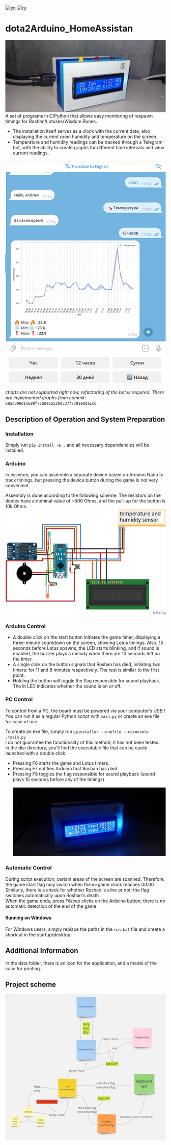
[![en](https://img.shields.io/badge/lang-en-red.svg)](README.md)
[![ru](https://img.shields.io/badge/lang-ru-blue.svg)](README.ru.md)

# dota2Arduino_HomeAssistan
![alt text](data/my.jpg)\
A set of programs in C/Python that allows easy monitoring of respawn timings for Roshan/Lotuses/Wisdom Runes.
+ The installation itself serves as a clock with the current date, also displaying the current room humidity and temperature on the screen.
+ Temperature and humidity readings can be tracked through a Telegram bot, with the ability to create graphs for different time intervals and view current readings.
  
![alt text](data/tg_example.png)

*charts are not supported right now, refactoring of the bot is required. There are implemented graphs from commit:* `68ac399d1c689f7ca0e62529d537f7c81e8da1c6`

## Description of Operation and System Preparation

### Installation
Simply run `pip install -e .` and all necessary dependencies will be installed.
### Arduino
In essence, you can assemble a separate device based on Arduino Nano to track timings, but pressing the device button during the game is not very convenient.

Assembly is done according to the following scheme.
The resistors on the diodes have a nominal value of ~500 Ohms, and the pull-up for the button is 10k Ohms.
![alt text](data/scheme.png)

### Arduino Control
- A double click on the start button initiates the game timer, displaying a three-minute countdown on the screen, showing Lotus timings. Also, 15 seconds before Lotus spawns, the LED starts blinking, and if sound is enabled, the buzzer plays a melody when there are 10 seconds left on the timer.
- A single click on the button signals that Roshan has died, initiating two timers: for 11 and 8 minutes respectively. The rest is similar to the first point.
- Holding the button will toggle the flag responsible for sound playback. The lit LED indicates whether the sound is on or off.

### PC Control
To control from a PC, the board must be powered via your computer's USB !
You can run it as a regular Python script with `main.py` or create an exe file for ease of use.

To create an exe file, simply run `pyinstaller --onefile --noconsole .\main.py`\
I do not guarantee the functionality of this method; it has not been tested.\
In the dist directory, you'll find the executable file that can be easily launched with a double click.

- Pressing F6 starts the game and Lotus timers.
- Pressing F7 notifies Arduino that Roshan has died.
- Pressing F8 toggles the flag responsible for sound playback (sound plays 15 seconds before any of the timings)\
  \
![alt text](data/rosh_example.jpg)

### Automatic Control

During script execution, certain areas of the screen are scanned. Therefore, the game start flag may switch when the in-game clock reaches 00:00\
Similarly, there is a check for whether Roshan is alive or not; the flag switches automatically upon Roshan's death \
When the game ends, press F6/two clicks on the Arduino button; there is no automatic detection of the end of the game 

#### Running on Windows

For Windows users, simply replace the paths in the `run.bat` file and create a shortcut in the startup/desktop

## Additional Information

In the data folder, there is an icon for the application, and a model of the case for printing.

## Project scheme
![](data/project_scheme.png)